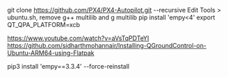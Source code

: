 
git clone https://github.com/PX4/PX4-Autopilot.git --recursive
Edit Tools > ubuntu.sh, remove g++ multilib and g multilib
pip install 'empy<4'
export QT_QPA_PLATFORM=xcb

https://www.youtube.com/watch?v=aVsTqPDTeYI
https://github.com/sidharthmohannair/Installing-QGroundControl-on-Ubuntu-ARM64-using-Flatpak

pip3 install 'empy==3.3.4' --force-reinstall
